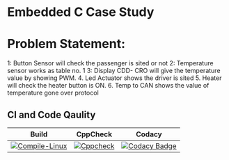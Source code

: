 # Embedded C Case Study

# Problem Statement: 
1: Button Sensor will check the passenger is sited or not
2: Temperature sensor works as table no. 1
3: Display CDD- CRO will give the temperature value by 
showing PWM.
4. Led Actuator shows the driver is sited 
5. Heater will check the heater button is ON.
6. Temp to CAN shows the value of temperature gone 
over protocol






## CI and Code Qaulity
|Build|CppCheck|Codacy|
|:--:|:--:|:--:|
|[![Compile-Linux](https://github.com/nuPURohit/Embedded_C_LTTS/actions/workflows/compile.yml/badge.svg)](https://github.com/nuPURohit/Embedded_C_LTTS/actions/workflows/compile.yml)|[![Cppcheck](https://github.com/nuPURohit/Embedded_C_LTTS/actions/workflows/cppcheck.yml/badge.svg)](https://github.com/nuPURohit/Embedded_C_LTTS/actions/workflows/cppcheck.yml)|[![Codacy Badge](https://app.codacy.com/project/badge/Grade/10cd058ec2254bddaba8d550296cadda)](https://www.codacy.com/gh/nuPURohit/Embedded_C_LTTS/dashboard?utm_source=github.com&amp;utm_medium=referral&amp;utm_content=nuPURohit/Embedded_C_LTTS&amp;utm_campaign=Badge_Grade)|




